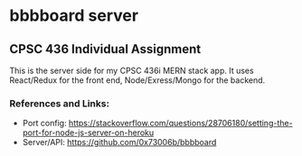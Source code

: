 # bbbboard server

## CPSC 436 Individual Assignment

This is the server side for my CPSC 436i MERN stack app. It uses React/Redux for the front end, Node/Exress/Mongo for the backend.

### References and Links:
  * Port config: https://stackoverflow.com/questions/28706180/setting-the-port-for-node-js-server-on-heroku
  * Server/API: https://github.com/0x73006b/bbbboard
